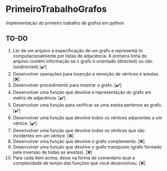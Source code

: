 # PrimeiroTrabalhoGrafos
Implementação do primeiro trabalho de grafos em python

## TO-DO
1. Ler de um arquivo a especificação de um grafo e representá-lo computacionalmente por listas de adjacência. A primeira linha do arquivo contém informação se o grafo é orientado (directed) ou não (undirected) [:heavy_check_mark:]
2. Desenvolver operações para inserção e remoção de vértices e arestas. [:x:]
3. Desenvolver procedimento para mostrar o grafo. [:heavy_check_mark:]
4. Desenvolver uma função que devolve a representação do grafo em matriz de adjacência. [:heavy_check_mark:] 
5. Desenvolver uma função para verificar se uma aresta pertence ao grafo. [:heavy_check_mark:]
6. Desenvolver uma função que devolve todos os vértices adjacentes a um vértice. [:heavy_check_mark:]
7. Desenvolver uma função que devolve todos os vértices que são incidentes em um vértice. [:x:]
8. Desenvolver uma função que devolve o grafo complemento. [:x:]
9. Desenvolver uma função que devolve o grafo transposto (grafo formado pela inversão de todas as arestas). [:x:]
10. Para cada item acima, deixe na forma de comentário qual a complexidade de tempo das funções que você desenvolveu. [:x:]
